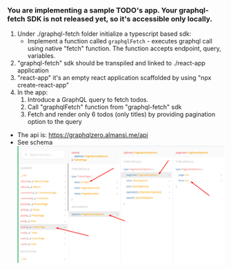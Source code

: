 ### You are implementing a sample TODO's app. Your graphql-fetch SDK is not released yet, so it's accessible only locally.

1. Under ./graphql-fetch folder initialize a typescript based sdk:
    * Implement a function called `graphqlFetch` - executes graphql call using native "fetch" function. The function accepts endpoint, query, variables.
1. "graphql-fetch" sdk should be transpiled and linked to ./react-app application
1. "react-app" it's an empty react application scaffolded by using "npx create-react-app"
1. In the app:
    1. Introduce a GraphQL query to fetch todos.
    1. Call "graphqlFetch" function from "graphql-fetch" sdk
    1. Fetch and render only 6 todos (only titles) by providing pagination option to the query

* The api is: https://graphqlzero.almansi.me/api
* See schema
![Alt text](API.png)